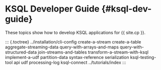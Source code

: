 KSQL Developer Guide {#ksql-dev-guide}
====================

These topics show how to develop KSQL applications for {{ site.cp }}.

::: {.toctree}
../installation/cli-config create-a-stream create-a-table
aggregate-streaming-data query-with-arrays-and-maps
query-with-structured-data join-streams-and-tables
transform-a-stream-with-ksql implement-a-udf partition-data
syntax-reference serialization ksql-testing-tool api udf processing-log
ksql-connect ../tutorials/index
:::
